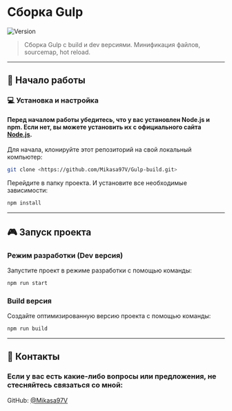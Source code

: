 # Сборка Gulp

![Version](https://img.shields.io/badge/version-1.0.0-blue.svg?cacheSeconds=2592000)

> Сборка Gulp с build и dev версиями. Минификация файлов, sourcemap, hot reload.

---
## 🚀 Начало работы

### 💻 Установка и настройка

#### Перед началом работы убедитесь, что у вас установлен Node.js и npm. Если нет, вы можете установить их с официального сайта [Node.js](https://nodejs.org/).

Для начала, клонируйте этот репозиторий на свой локальный компьютер:

```bash
git clone <https://github.com/Mikasa97V/Gulp-build.git>
```

Перейдите в папку проекта.
И установите все необходимые зависимости:

```bash
npm install
```

---
## 🎮 Запуск проекта

### Режим разработки (Dev версия)
Запустите проект в режиме разработки с помощью команды:

```bash
npm run start
```


### Build версия
Создайте оптимизированную версию проекта с помощью команды:
```bash
npm run build
```

---
## 👥 Контакты
### Если у вас есть какие-либо вопросы или предложения, не стесняйтесь связаться со мной:
GitHub: [@Mikasa97V](https://github.com/Mikasa97V)
